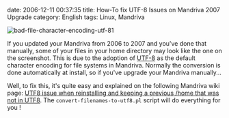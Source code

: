 date: 2006-12-11 00:37:35
title: How-To fix UTF-8 Issues on Mandriva 2007 Upgrade
category: English
tags: Linux, Mandriva

![bad-file-character-encoding-utf-81](/static/uploads/2006/12/bad-file-character-encoding-utf-81.png)

If you updated your Mandriva from 2006 to 2007 and you've done that manually, some of your files in your home directory may look like the one on the screenshot. This is due to the adoption of [UTF-8](http://en.wikipedia.org/wiki/UTF-8) as the default character encoding for file systems in Mandriva. Normally the conversion is done automatically at install, so if you've upgrade your Mandriva manually...

Well, to fix this, it's quite easy and explained on the following Mandriva wiki page: [UTF8 issue when reinstalling and keeping a previous /home that was not in UTF8](http://qa.mandriva.com/twiki/bin/view/Main/MandrivaLinux2007Errata#UTF8_issue_when_reinstalling_and). The `convert-filenames-to-utf8.pl` script will do everything for you !
